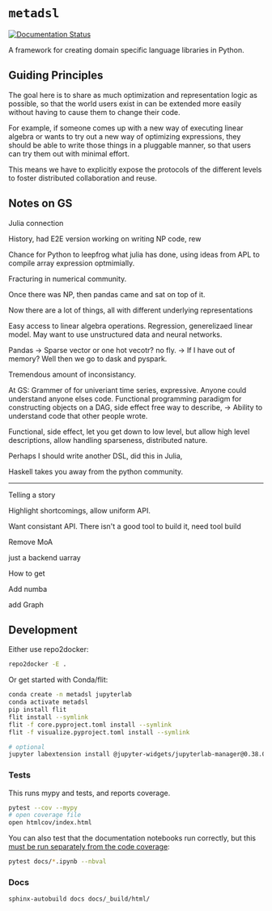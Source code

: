 # `metadsl`

[![Documentation Status](https://readthedocs.org/projects/metadsl/badge/?version=latest)](https://metadsl.readthedocs.io/en/latest/?badge=latest)

A framework for creating domain specific language libraries in Python.

## Guiding Principles

The goal here is to share as much optimization and representation logic as possible, so that the world users
exist in can be extended more easily without having to cause them to change their code.

For example, if someone comes up with a new way of executing linear algebra or wants to try out a new way of optimizing
expressions, they should be able to write those things in a pluggable manner, so that users can try them out with minimal
effort.

This means we have to explicitly expose the protocols of the different levels to foster distributed collaboration and reuse.

## Notes on GS

Julia connection

History, had E2E version working on writing NP code, rew

Chance for Python to leepfrog what julia has done, using ideas from APL to compile array expression optmimially.

Fracturing in numerical community.

Once there was NP, then pandas came and sat on top of it.

Now there are a lot of things, all with different underlying representations

Easy access to linear algebra operations.
Regression, generelizaed linear model.
May want to use unstructured data and neural networks.

Pandas -> Sparse vector or one hot vecotr? no fly.
-> If I have out of memory? Well then we go to dask and pyspark.

Tremendous amount of inconsistancy.

At GS: Grammer of for univeriant time series, expressive. Anyone could understand anyone elses code.
Functional programming paradigm for constructing objects on a DAG, side effect free way to describe,
-> Ability to understand code that other people wrote.

Functional, side effect, let you get down to low level, but allow high level descriptions, allow handling sparseness, distributed nature.

Perhaps I should write another DSL, did this in Julia,

Haskell takes you away from the python community.

---

Telling a story

Highlight shortcomings, allow uniform API.

Want consistant API. There isn't a good tool to build it, need tool build

Remove MoA

just a backend uarray

How to get

Add numba

add Graph

## Development

Either use repo2docker:

```bash
repo2docker -E .
```

Or get started with Conda/flit:

```bash
conda create -n metadsl jupyterlab
conda activate metadsl
pip install flit
flit install --symlink
flit -f core.pyproject.toml install --symlink
flit -f visualize.pyproject.toml install --symlink

# optional
jupyter labextension install @jupyter-widgets/jupyterlab-manager@0.38.0
```

### Tests

This runs mypy and tests, and reports coverage.

```bash
pytest --cov --mypy
# open coverage file
open htmlcov/index.html
```

You can also test that the documentation notebooks run correctly, but this
[must be run separately from the code coverage](https://github.com/computationalmodelling/nbval/issues/116):

```bash
pytest docs/*.ipynb --nbval
```

### Docs

```bash
sphinx-autobuild docs docs/_build/html/
```
